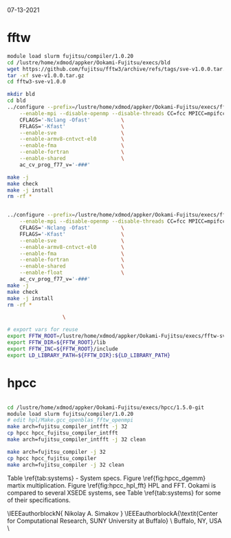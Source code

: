 
07-13-2021

# fftw

```bash
module load slurm fujitsu/compiler/1.0.20
cd /lustre/home/xdmod/appker/Ookami-Fujitsu/execs/bld
wget https://github.com/fujitsu/fftw3/archive/refs/tags/sve-v1.0.0.tar.gz
tar -xf sve-v1.0.0.tar.gz
cd fftw3-sve-v1.0.0

mkdir bld
cd bld
../configure --prefix=/lustre/home/xdmod/appker/Ookami-Fujitsu/execs/fftw-sve-v1.0.0 \
    --enable-mpi --disable-openmp --disable-threads CC=fcc MPICC=mpifcc F77=frt \
    CFLAGS='-Nclang -Ofast'          \
    FFLAGS='-Kfast'                  \
    --enable-sve                     \
    --enable-armv8-cntvct-el0        \
    --enable-fma                     \
    --enable-fortran                 \
    --enable-shared                  \
    ac_cv_prog_f77_v='-###'       

make -j
make check
make -j install
rm -rf *


../configure --prefix=/lustre/home/xdmod/appker/Ookami-Fujitsu/execs/fftw-sve-v1.0.0 \
    --enable-mpi --disable-openmp --disable-threads CC=fcc MPICC=mpifcc F77=frt \
    CFLAGS='-Nclang -Ofast'          \
    FFLAGS='-Kfast'                  \
    --enable-sve                     \
    --enable-armv8-cntvct-el0        \
    --enable-fma                     \
    --enable-fortran                 \
    --enable-shared                  \
    --enable-float                   \
    ac_cv_prog_f77_v='-###'
make -j
make check
make -j install
rm -rf *

                  \

# export vars for reuse
export FFTW_ROOT=/lustre/home/xdmod/appker/Ookami-Fujitsu/execs/fftw-sve-v1.0.0
export FFTW_DIR=${FFTW_ROOT}/lib
export FFTW_INC=${FFTW_ROOT}/include
export LD_LIBRARY_PATH=${FFTW_DIR}:${LD_LIBRARY_PATH}


```
 
# hpcc

```bash

cd /lustre/home/xdmod/appker/Ookami-Fujitsu/execs/hpcc/1.5.0-git
module load slurm fujitsu/compiler/1.0.20
# edit hpl/Make.gcc_openblas_fftw_openmpi
make arch=fujitsu_compiler_intfft -j 32
cp hpcc hpcc_fujitsu_compiler_intfft
make arch=fujitsu_compiler_intfft -j 32 clean

make arch=fujitsu_compiler -j 32
cp hpcc hpcc_fujitsu_compiler
make arch=fujitsu_compiler -j 32 clean
```
Table \ref{tab:systems} - System specs.
Figure \ref{fig:hpcc_dgemm} martix multiplication.
Figure \ref{fig:hpcc_hpl_fft} HPL and FFT.
Ookami is compared to several XSEDE systems, see Table \ref{tab:systems} for some of their specifications.

\IEEEauthorblockN{ Nikolay A. Simakov }
\IEEEauthorblockA{\textit{Center for Computational Research, SUNY University at Buffalo} \\
Buffalo, NY, USA \\
